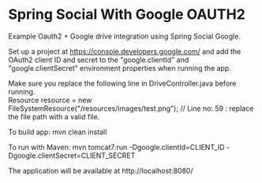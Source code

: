 Spring Social With Google OAUTH2
============================
Example Oauth2 + Google drive integration using Spring Social Google. 



Set up a project at https://console.developers.google.com/ and add the 
OAuth2 client ID and secret to the "google.clientId" and "google.clientSecret"
environment properties when running the app.    

Make sure you replace the following line in DriveController.java  before running.  
Resource resource = new FileSystemResource("/resources/images/test.png");  // Line no: 59 : replace the file path with a valid file.


To build app: 
mvn clean install

To run with Maven:
mvn tomcat7:run -Dgoogle.clientId=CLIENT_ID -Dgoogle.clientSecret=CLIENT_SECRET

The application will be available at http://localhost:8080/
